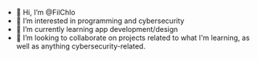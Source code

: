 - 👋 Hi, I’m @FilChlo
- 👀 I’m interested in programming and cybersecurity
- 🌱 I’m currently learning app development/design
- 💞️ I’m looking to collaborate on projects related to what I'm learning, as well as anything cybersecurity-related.

<!---
FilChlo/FilChlo is a ✨ special ✨ repository because its `README.md` (this file) appears on your GitHub profile.
You can click the Preview link to take a look at your changes.
--->
